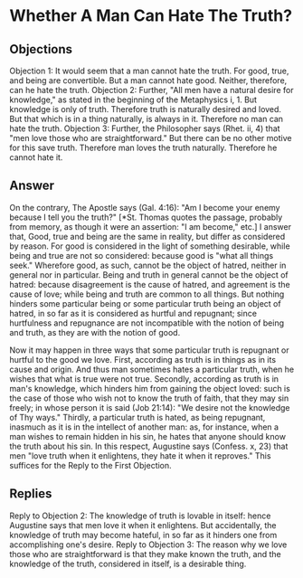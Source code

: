 # Whether A Man Can Hate The Truth?
## Objections
Objection 1: It would seem that a man cannot hate the truth. For good, true, and being are convertible. But a man cannot hate good. Neither, therefore, can he hate the truth.
Objection 2: Further, "All men have a natural desire for knowledge," as stated in the beginning of the Metaphysics i, 1. But knowledge is only of truth. Therefore truth is naturally desired and loved. But that which is in a thing naturally, is always in it. Therefore no man can hate the truth.
Objection 3: Further, the Philosopher says (Rhet. ii, 4) that "men love those who are straightforward." But there can be no other motive for this save truth. Therefore man loves the truth naturally. Therefore he cannot hate it.
## Answer
On the contrary, The Apostle says (Gal. 4:16): "Am I become your enemy because I tell you the truth?" [*St. Thomas quotes the passage, probably from memory, as though it were an assertion: "I am become," etc.]
I answer that, Good, true and being are the same in reality, but differ as considered by reason. For good is considered in the light of something desirable, while being and true are not so considered: because good is "what all things seek." Wherefore good, as such, cannot be the object of hatred, neither in general nor in particular. Being and truth in general cannot be the object of hatred: because disagreement is the cause of hatred, and agreement is the cause of love; while being and truth are common to all things. But nothing hinders some particular being or some particular truth being an object of hatred, in so far as it is considered as hurtful and repugnant; since hurtfulness and repugnance are not incompatible with the notion of being and truth, as they are with the notion of good.

Now it may happen in three ways that some particular truth is repugnant or hurtful to the good we love. First, according as truth is in things as in its cause and origin. And thus man sometimes hates a particular truth, when he wishes that what is true were not true. Secondly, according as truth is in man's knowledge, which hinders him from gaining the object loved: such is the case of those who wish not to know the truth of faith, that they may sin freely; in whose person it is said (Job 21:14): "We desire not the knowledge of Thy ways." Thirdly, a particular truth is hated, as being repugnant, inasmuch as it is in the intellect of another man: as, for instance, when a man wishes to remain hidden in his sin, he hates that anyone should know the truth about his sin. In this respect, Augustine says (Confess. x, 23) that men "love truth when it enlightens, they hate it when it reproves." This suffices for the Reply to the First Objection.
## Replies
Reply to Objection 2: The knowledge of truth is lovable in itself: hence Augustine says that men love it when it enlightens. But accidentally, the knowledge of truth may become hateful, in so far as it hinders one from accomplishing one's desire.
Reply to Objection 3: The reason why we love those who are straightforward is that they make known the truth, and the knowledge of the truth, considered in itself, is a desirable thing.